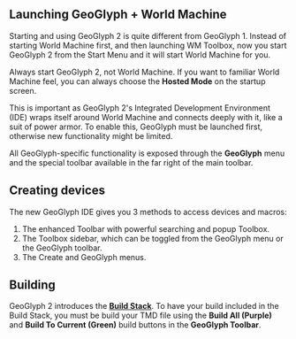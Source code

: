 ## Launching GeoGlyph + World Machine

Starting and using GeoGlyph 2 is quite different from GeoGlyph 1. Instead of starting World Machine first, and then launching WM Toolbox, now you start GeoGlyph 2 from the Start Menu and it will start World Machine for you.

Always start GeoGlyph 2, not World Machine. If you want to familiar World Machine feel, you can always choose the **Hosted Mode** on the startup screen.

This is important as GeoGlyph 2's Integrated Development Environment (IDE) wraps itself around World Machine and connects deeply with it, like a suit of power armor. To enable this, GeoGlyph must be launched first, otherwise new functionality might be limited.

All GeoGlyph-specific functionality is exposed through the **GeoGlyph** menu and the special toolbar available in the far right of the main toolbar.

## Creating devices

The new GeoGlyph IDE gives you 3 methods to access devices and macros:
1. The enhanced Toolbar with powerful searching and popup Toolbox.
2. The Toolbox sidebar, which can be toggled from the GeoGlyph menu or the GeoGlyph toolbar.
3. The Create and GeoGlyph menus.

## Building

GeoGlyph 2 introduces the **[Build Stack](IDE--Build-Stack)**. To have your build included in the Build Stack, you must be build your TMD file using the **Build All (Purple)** and **Build To Current (Green)** build buttons in the **GeoGlyph Toolbar**.
